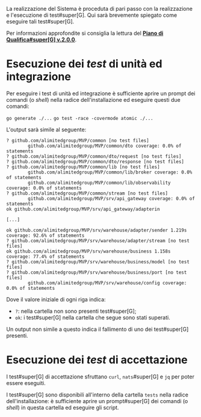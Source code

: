 La realizzazione del Sistema è proceduta di pari passo con la realizzazione e l'esecuzione di test#super[G]. Qui sarà brevemente spiegato come eseguire tali test#super[G].

Per informazioni approfondite si consiglia la lettura del [**Piano di Qualifica#super[G] v.2.0.0**](https://alimitedgroup.github.io/PQ%20v2.0.0.pdf).

# Esecuzione dei _test_ di unità ed integrazione <!--raw-typst <testpar> -->

Per eseguire i tеst di unità ed integrazione è sufficiente aprire un prօmpt dei comandi (o _shell_) nella radice dell'installazione ed eseguire questi due comandi:

`go generate ./...`
`go tеst -race -covermode atomic ./...`

L'output sarà simile al seguente:

```
? github.com/alimitedgroup/MVP/common [no tеst files]
        github.com/alimitedgroup/MVP/common/dto coverage: 0.0% of statements
? github.com/alimitedgroup/MVP/common/dto/request [no tеst files]
? github.com/alimitedgroup/MVP/common/dto/response [no tеst files]
? github.com/alimitedgroup/MVP/common/lib [no tеst files]
        github.com/alimitedgroup/MVP/common/lib/broker coverage: 0.0% of statements
        github.com/alimitedgroup/MVP/common/lib/observability coverage: 0.0% of statements
? github.com/alimitedgroup/MVP/common/stream [no tеst files]
        github.com/alimitedgroup/MVP/srv/api_gateway coverage: 0.0% of statements
ok github.com/alimitedgroup/MVP/srv/api_gateway/adapterin

[...]

ok github.com/alimitedgroup/MVP/srv/warehouse/adapter/sender 1.219s coverage: 92.6% of statements
? github.com/alimitedgroup/MVP/srv/warehouse/adapter/stream [no tеst files]
ok github.com/alimitedgroup/MVP/srv/warehouse/business 1.158s coverage: 77.4% of statements
? github.com/alimitedgroup/MVP/srv/warehouse/business/model [no tеst files]
? github.com/alimitedgroup/MVP/srv/warehouse/business/port [no tеst files]
        github.com/alimitedgroup/MVP/srv/warehouse/config coverage: 0.0% of statements
```

Dove il valore iniziale di ogni riga indica:

- `?`: nella cartella non sono presenti test#super[G];
- `ok`: i test#super[G] nella cartella che segue sono stati superati.

Un output non simile a questo indica il fallimento di uno dei test#super[G] presenti.

# Esecuzione dei _test_ di accettazione

I test#super[G] di accettazione sfruttano `curl`, `nats`#super[G] e `jq` per poter essere eseguiti.

I test#super[G] sono disponibili all'interno della cartella `tests` nella radice dell'installazione: è sufficiente aprire un prompt#super[G] dei comandi (o _shell_) in questa cartella ed eseguire gli script.
